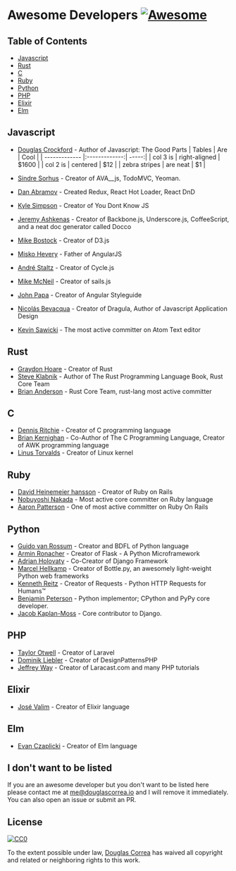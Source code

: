 # Awesome Developers [![Awesome](https://cdn.rawgit.com/sindresorhus/awesome/d7305f38d29fed78fa85652e3a63e154dd8e8829/media/badge.svg)](https://github.com/sindresorhus/awesome)

## Table of Contents

- [Javascript](#javascript)
- [Rust](#rust)
- [C](#c)
- [Ruby](#ruby)
- [Python](#python)
- [PHP](#php)
- [Elixir](#elixir)
- [Elm](#elm)

## Javascript

- [Douglas Crockford](http://www.crockford.com/) - Author of Javascript: The Good Parts
| Tables        | Are           | Cool  |
| ------------- |:-------------:| -----:|
| col 3 is      | right-aligned | $1600 |
| col 2 is      | centered      |   $12 |
| zebra stripes | are neat      |    $1 |

- [Sindre Sorhus](https://github.com/sindresorhus) - Creator of AVA__js, TodoMVC, Yeoman.
- [Dan Abramov](https://github.com/gaearon) - Created Redux, React Hot Loader, React DnD
- [Kyle Simpson](https://github.com/getify) - Creator of You Dont Know JS
- [Jeremy Ashkenas](https://github.com/jashkenas) - Creator of Backbone.js, Underscore.js, CoffeeScript, and a neat doc generator called Docco
- [Mike Bostock](https://github.com/mbostock) - Creator of D3.js
- [Misko Hevery](https://github.com/mhevery) - Father of AngularJS
- [André Staltz](https://github.com/staltz) - Creator of Cycle.js
- [Mike McNeil](https://www.linkedin.com/in/mikermcneil) - Creator of sails.js
- [John Papa](https://github.com/johnpapa) - Creator of Angular Styleguide
- [Nicolás Bevacqua](https://github.com/bevacqua) - Creator of Dragula, Author of Javascript Application Design
- [Kevin Sawicki](https://github.com/kevinsawicki) - The most active committer on Atom Text editor

## Rust

- [Graydon Hoare](https://github.com/graydon) - Creator of Rust
- [Steve Klabnik](https://github.com/steveklabnik) - Author of The Rust Programming Language Book, Rust Core Team
- [Brian Anderson](https://github.com/brson) - Rust Core Team, rust-lang most active committer

## C

- [Dennis Ritchie](http://cm.bell-labs.co/who/dmr/) - Creator of C programming language
- [Brian Kernighan](https://www.cs.princeton.edu/~bwk/) - Co-Author of The C Programming Language, Creator of AWK programming language
- [Linus Torvalds](https://github.com/torvalds) - Creator of Linux kernel

## Ruby

- [David Heinemeier hansson](https://github.com/dhh) - Creator of Ruby on Rails
- [Nobuyoshi Nakada](https://github.com/nobu) - Most active core committer on Ruby language
- [Aaron Patterson](https://github.com/tenderlove) - One of most active committer on Ruby On Rails

## Python

- [Guido van Rossum](https://github.com/gvanrossum) - Creator and BDFL of Python language
- [Armin Ronacher](https://github.com/mitsuhiko) - Creator of Flask - A Python Microframework
- [Adrian Holovaty](https://github.com/adrianholovaty) - Co-Creator of Django Framework
- [Marcel Hellkamp](https://github.com/defnull) - Creator of Bottle.py, an awesomely light-weight Python web frameworks
- [Kenneth Reitz](https://github.com/kennethreitz) - Creator of Requests - Python HTTP Requests for Humans™
- [Benjamin Peterson](https://github.com/gutworth) - Python implementor; CPython and PyPy core developer.
- [Jacob Kaplan-Moss](https://github.com/jacobian) - Core contributor to Django. 

## PHP

- [Taylor Otwell](https://github.com/taylorotwell) - Creator of Laravel
- [Dominik Liebler](https://github.com/domnikl) - Creator of DesignPatternsPHP
- [Jeffrey Way](https://github.com/JeffreyWay) - Creator of Laracast.com and many PHP tutorials

## Elixir
- [José Valim](https://github.com/josevalim) - Creator of Elixir language

## Elm
- [Evan Czaplicki](https://github.com/evancz) - Creator of Elm language


## I don't want to be listed
If you are an awesome developer but you don't want to be listed here please contact me at me@douglascorrea.io and I will remove it immediately. You can also open an issue or submit an PR.

## License

[![CC0](http://i.creativecommons.org/p/zero/1.0/88x31.png)](http://creativecommons.org/publicdomain/zero/1.0/)

To the extent possible under law, [Douglas Correa](http://douglascorrea.io) has waived all copyright and related or neighboring rights to this work.